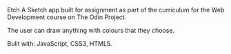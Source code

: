 Etch A Sketch app built for assignment as part of the curriculum for the Web Development course on The Odin Project. 

The user can draw anything with colours that they choose.

Bulit with: JavaScript, CSS3, HTML5.
